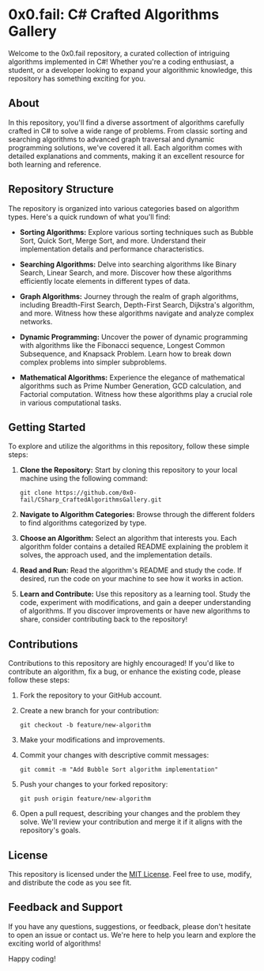 # 0x0.fail: C# Crafted Algorithms Gallery

Welcome to the 0x0.fail repository, a curated collection of intriguing algorithms implemented in C#! Whether you're a coding enthusiast, a student, or a developer looking to expand your algorithmic knowledge, this repository has something exciting for you.

## About

In this repository, you'll find a diverse assortment of algorithms carefully crafted in C# to solve a wide range of problems. From classic sorting and searching algorithms to advanced graph traversal and dynamic programming solutions, we've covered it all. Each algorithm comes with detailed explanations and comments, making it an excellent resource for both learning and reference.

## Repository Structure

The repository is organized into various categories based on algorithm types. Here's a quick rundown of what you'll find:

- **Sorting Algorithms:** Explore various sorting techniques such as Bubble Sort, Quick Sort, Merge Sort, and more. Understand their implementation details and performance characteristics.

- **Searching Algorithms:** Delve into searching algorithms like Binary Search, Linear Search, and more. Discover how these algorithms efficiently locate elements in different types of data.

- **Graph Algorithms:** Journey through the realm of graph algorithms, including Breadth-First Search, Depth-First Search, Dijkstra's algorithm, and more. Witness how these algorithms navigate and analyze complex networks.

- **Dynamic Programming:** Uncover the power of dynamic programming with algorithms like the Fibonacci sequence, Longest Common Subsequence, and Knapsack Problem. Learn how to break down complex problems into simpler subproblems.

- **Mathematical Algorithms:** Experience the elegance of mathematical algorithms such as Prime Number Generation, GCD calculation, and Factorial computation. Witness how these algorithms play a crucial role in various computational tasks.

## Getting Started

To explore and utilize the algorithms in this repository, follow these simple steps:

1. **Clone the Repository:** Start by cloning this repository to your local machine using the following command:
   ```
   git clone https://github.com/0x0-fail/CSharp_CraftedAlgorithmsGallery.git
   ```

2. **Navigate to Algorithm Categories:** Browse through the different folders to find algorithms categorized by type.

3. **Choose an Algorithm:** Select an algorithm that interests you. Each algorithm folder contains a detailed README explaining the problem it solves, the approach used, and the implementation details.

4. **Read and Run:** Read the algorithm's README and study the code. If desired, run the code on your machine to see how it works in action.

5. **Learn and Contribute:** Use this repository as a learning tool. Study the code, experiment with modifications, and gain a deeper understanding of algorithms. If you discover improvements or have new algorithms to share, consider contributing back to the repository!

## Contributions

Contributions to this repository are highly encouraged! If you'd like to contribute an algorithm, fix a bug, or enhance the existing code, please follow these steps:

1. Fork the repository to your GitHub account.

2. Create a new branch for your contribution:
   ```
   git checkout -b feature/new-algorithm
   ```

3. Make your modifications and improvements.

4. Commit your changes with descriptive commit messages:
   ```
   git commit -m "Add Bubble Sort algorithm implementation"
   ```

5. Push your changes to your forked repository:
   ```
   git push origin feature/new-algorithm
   ```

6. Open a pull request, describing your changes and the problem they solve. We'll review your contribution and merge it if it aligns with the repository's goals.

## License

This repository is licensed under the [MIT License](LICENSE). Feel free to use, modify, and distribute the code as you see fit.

## Feedback and Support

If you have any questions, suggestions, or feedback, please don't hesitate to open an issue or contact us. We're here to help you learn and explore the exciting world of algorithms!

Happy coding!
